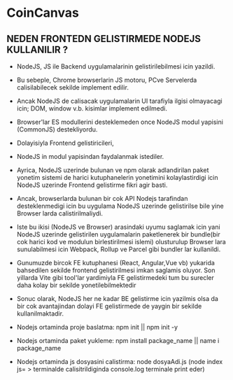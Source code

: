 # CoinCanvas

## NEDEN FRONTEDN GELISTIRMEDE NODEJS KULLANILIR ?
- NodeJS, JS ile Backend uygulamalarinin gelistirilebilmesi icin yazildi.
- Bu sebeple, Chrome browserlarin JS motoru, PCve Servelerda calisilabilecek sekilde implement edilir.
- Ancak NodeJS de calisacak uygulamalarin UI tarafiyla ilgisi olmayacagi icin; DOM, window v.b. kisimlar implement edilmedi.
- Browser'lar ES modullerini desteklemeden once NodeJS modul yapisini (CommonJS) destekliyordu.
- Dolayisiyla Frontend gelistiricileri,
 - NodeJS in modul yapisindan faydalanmak istediler.
 - Ayrica, NodeJS uzerinde bulunan ve npm olarak adlandirilan paket yonetim sistemi de harici kutuphanelerin yonetimini kolaylastirdigi icin NodeJS uzerinde Frontend gelistirme fikri agir basti.
- Ancak, browserlarda bulunan bir cok API Nodejs tarafindan desteklenmedigi icin bu uygulama NodeJS uzerinde gelistirilse bile yine Browser larda calistirilmaliydi.
- Iste bu ikisi (NodeJS ve Browser) arasindaki uyumu saglamak icin yani NodeJS uzerinde gelistirilen uygulamalarin paketlenerek bir bundle(bir cok harici kod ve modulun birlestirilmesi islemi) olusturulup Browser lara sunulabilmesi icin Webpack, Rollup ve Parcel gibi bundler lar kullanildi.
- Gunumuzde bircok FE kutuphanesi (React, Angular,Vue vb) yukarida bahsedilen sekilde frontend gelistirilmesi imkan saglamis oluyor. Son yillarda Vite gibi tool'lar yardimiyla FE gelistirmedeki tum bu surecler daha kolay bir sekilde yonetilebilmektedir
 - Sonuc olarak, NodeJS her ne kadar BE gelistirme icin yazilmis olsa da bir cok avantajindan dolayi FE gelistirmede de yaygin bir sekilde kullanilmaktadir.

 - Nodejs ortaminda proje baslatma: npm init || npm init -y
 - Nodejs ortaminda paket yukleme: npm install package_name || name i package_name
 - Nodejs ortaminda js dosyasini calistirma: node dosyaAdi.js (node index js= > terminalde calisitrildiginda console.log terminale print eder)